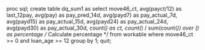 proc sql;
create table dq_sum1 as 
select 
    move46_ct,
    avg(payct/12) as last_12pay,
    avg(pay) as pay_pred_14d, 
    avg(payd7) as pay_actual_7d, 
    avg(payd15) as pay_actual_15d,
    avg(payd24) as pay_actual_24d,
    avg(payd30) as pay_actual_30d,
    count(*) as ct,
    count(*) / sum(count(*)) over () as percentage /* Calculate percentage */
from 
    workable
where 
    move46_ct >= 0 and loan_age >= 12
group by 
    1;
quit;

